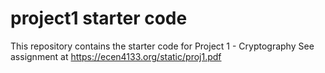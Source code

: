 # project1 starter code

This repository contains the starter code for Project 1 - Cryptography
See assignment at https://ecen4133.org/static/proj1.pdf

